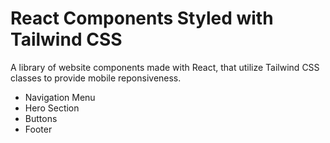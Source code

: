 # React Components Styled with Tailwind CSS
A library of website components made with React, that utilize Tailwind CSS classes to provide mobile reponsiveness. 

- Navigation Menu
- Hero Section
- Buttons
- Footer
